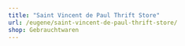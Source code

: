 ```yaml
---
title: "Saint Vincent de Paul Thrift Store"
url: /eugene/saint-vincent-de-paul-thrift-store/
shop: Gebrauchtwaren
---
```

